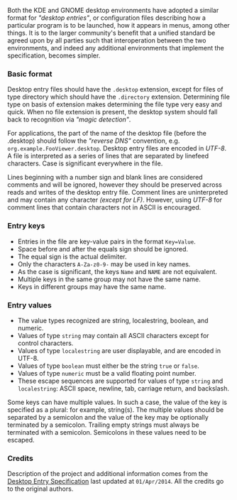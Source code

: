 Both the KDE and GNOME desktop environments have adopted a similar format for _"desktop entries"_, or configuration files describing how a particular program is to be launched, how it appears in menus, among other things. It is to the larger community's benefit that a unified standard be agreed upon by all parties such that interoperation between the two environments, and indeed any additional environments that implement the specification, becomes simpler.

### Basic format

Desktop entry files should have the `.desktop` extension, except for files of type directory which should have the `.directory` extension. Determining file type on basis of extension makes determining the file type very easy and quick. When no file extension is present, the desktop system should fall back to recognition via _"magic detection"_.

For applications, the part of the name of the desktop file (before the .desktop) should follow the _"reverse DNS"_ convention, e.g. `org.example.FooViewer.desktop`. Desktop entry files are encoded in _UTF-8_. A file is interpreted as a series of lines that are separated by linefeed characters. Case is significant everywhere in the file.

Lines beginning with a number sign and blank lines are considered comments and will be ignored, however they should be preserved across reads and writes of the desktop entry file. Comment lines are uninterpreted and may contain any character _(except for LF)_. However, using _UTF-8_ for comment lines that contain characters not in ASCII is encouraged.

### Entry keys

* Entries in the file are key-value pairs in the format `Key=Value`.
* Space before and after the equals sign should be ignored.
* The equal sign is the actual delimiter.
* Only the characters `A-Za-z0-9-` may be used in key names.
* As the case is significant, the keys `Name` and `NAME` are not equivalent.
* Multiple keys in the same group may not have the same name.
* Keys in different groups may have the same name.

### Entry values

* The value types recognized are string, localestring, boolean, and numeric.
* Values of type `string` may contain all ASCII characters except for control characters.
* Values of type `localestring` are user displayable, and are encoded in UTF-8.
* Values of type `boolean` must either be the string `true` or `false`.
* Values of type `numeric` must be a valid floating point number.
* These escape sequences are supported for values of type `string` and `localestring`: ASCII space, newline, tab, carriage return, and backslash.

Some keys can have multiple values. In such a case, the value of the key is specified as a plural: for example, string(s). The multiple values should be separated by a semicolon and the value of the key may be optionally terminated by a semicolon. Trailing empty strings must always be terminated with a semicolon. Semicolons in these values need to be escaped.

### Credits

Description of the project and additional information comes from the [Desktop Entry Specification](http://standards.freedesktop.org/desktop-entry-spec/desktop-entry-spec-latest.html) last updated at `01/Apr/2014`. All the credits go to the original authors.
